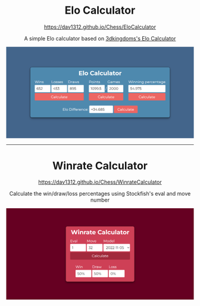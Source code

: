 <h1 align="center">Elo Calculator</h1>
<p align="center">
	<a href="https://dav1312.github.io/Chess/EloCalculator">https://dav1312.github.io/Chess/EloCalculator</a>
</p>
<p align="center">A simple Elo calculator based on <a href="https://www.3dkingdoms.com/chess/elo.htm">3dkingdoms's Elo Calculator</a></p>
<p align="center">
	<img width="650" src="./EloCalculator/img.png">
</p>

---

<h1 align="center">Winrate Calculator</h1>
<p align="center">
	<a href="https://dav1312.github.io/Chess/WinrateCalculator">https://dav1312.github.io/Chess/WinrateCalculator</a>
</p>
<p align="center">Calculate the win/draw/loss percentages using Stockfish's eval and move number</p>
<p align="center">
	<img width="650" src="./WinrateCalculator/img.png">
</p>
